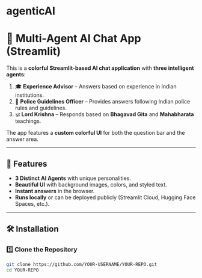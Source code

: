 # agenticAI
# 🧠 Multi-Agent AI Chat App (Streamlit)

This is a **colorful Streamlit-based AI chat application** with **three intelligent agents**:

1. 🎓 **Experience Advisor** – Answers based on experience in Indian institutions.  
2. 👮 **Police Guidelines Officer** – Provides answers following Indian police rules and guidelines.  
3. 🕉 **Lord Krishna** – Responds based on **Bhagavad Gita** and **Mahabharata** teachings.

The app features a **custom colorful UI** for both the question bar and the answer area.

---

## 🚀 Features
- **3 Distinct AI Agents** with unique personalities.
- **Beautiful UI** with background images, colors, and styled text.
- **Instant answers** in the browser.
- **Runs locally** or can be deployed publicly (Streamlit Cloud, Hugging Face Spaces, etc.).

---

## 🛠 Installation

### 1️⃣ Clone the Repository
```bash
git clone https://github.com/YOUR-USERNAME/YOUR-REPO.git
cd YOUR-REPO
